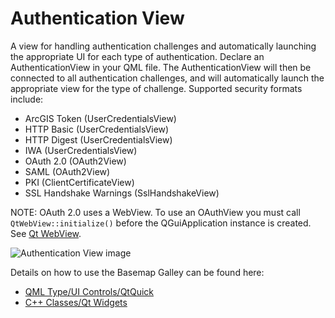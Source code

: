 # Authentication View

A view for handling authentication challenges and automatically launching the appropriate UI for each type of authentication. Declare an AuthenticationView in your QML file. The AuthenticationView will then be connected to all authentication challenges, and will automatically launch the appropriate view for the type of challenge. Supported security formats include:

- ArcGIS Token (UserCredentialsView)
- HTTP Basic (UserCredentialsView)
- HTTP Digest (UserCredentialsView)
- IWA (UserCredentialsView)
- OAuth 2.0 (OAuth2View)
- SAML (OAuth2View)
- PKI (ClientCertificateView)
- SSL Handshake Warnings (SslHandshakeView)

NOTE: OAuth 2.0 uses a WebView. To use an OAuthView you must call `QtWebView::initialize()` before the QGuiApplication instance is created. See [Qt WebView](https://doc.qt.io/qt-6/qtwebview-index.html).

![Authentication View image](https://developers.arcgis.com/qt/toolkit/api-reference/images/authenticationview_qml.png)

Details on how to use the Basemap Galley can be found here:
- [QML Type/UI Controls/QtQuick](https://developers.arcgis.com/qt/toolkit/api-reference/qml-authenticationview.html)
- [C++ Classes/Qt Widgets](https://developers.arcgis.com/qt/toolkit/api-reference/esri-arcgisruntime-toolkit-authenticationview.html)
